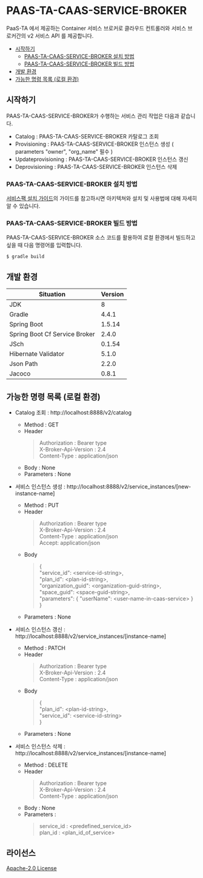 # PAAS-TA-CAAS-SERVICE-BROKER

PaaS-TA 에서 제공하는 Container 서비스 브로커로 클라우드 컨트롤러와 서비스 브로커간의 v2 서비스 API 를 제공합니다.

- [시작하기](#시작하기)
  - [PAAS-TA-CAAS-SERVICE-BROKER 설치 방법](#PAAS-TA-CAAS-SERVICE-BROKER-설치-방법)
  - [PAAS-TA-CAAS-SERVICE-BROKER 빌드 방법](#PAAS-TA-CAAS-SERVICE-BROKER-빌드-방법)
- [개발 환경](#개발-환경)
- [가능한 명령 목록 (로컬 환경)](#가능한-명령-목록-(로컬-환경))

## 시작하기

PAAS-TA-CAAS-SERVICE-BROKER가 수행하는 서비스 관리 작업은 다음과 같습니다.
- Catalog : PAAS-TA-CAAS-SERVICE-BROKER 카탈로그 조회
- Provisioning : PAAS-TA-CAAS-SERVICE-BROKER 인스턴스 생성 ( parameters "owner", "org_name" 필수 )
- Updateprovisioning : PAAS-TA-CAAS-SERVICE-BROKER 인스턴스 갱신
- Deprovisioning : PAAS-TA-CAAS-SERVICE-BROKER 인스턴스 삭제

### PAAS-TA-CAAS-SERVICE-BROKER 설치 방법

[서비스팩 설치 가이드](https://github.com/PaaS-TA/Guide-5.0-Ravioli/blob/master/service-guide/tools/PAAS-TA_CONTAINER_SERVICE_INSTALL_GUIDE_V2.0.md)의 가이드를 참고하시면 아키텍쳐와 설치 및 사용법에 대해 자세히 알 수 있습니다.

### PAAS-TA-CAAS-SERVICE-BROKER 빌드 방법

PAAS-TA-CAAS-SERVICE-BROKER 소스 코드를 활용하여 로컬 환경에서 빌드하고 싶을 때 다음 명령어를 입력합니다.
```
$ gradle build
```

## 개발 환경

| Situation                      | Version |
| ------------------------------ | ------- |
| JDK                            | 8       |
| Gradle                         | 4.4.1   |
| Spring Boot                    | 1.5.14  |
| Spring Boot Cf Service Broker  | 2.4.0   |
| JSch                           | 0.1.54  |
| Hibernate Validator            | 5.1.0   |
| Json Path                      | 2.2.0   |
| Jacoco                         | 0.8.1   |

## 가능한 명령 목록 (로컬 환경)

- Catalog 조회 : http://localhost:8888/v2/catalog
  - Method : GET 
  - Header
    > Authorization : Bearer type \
      X-Broker-Api-Version : 2.4 \
      Content-Type : application/json
  - Body : None 
  - Parameters : None

- 서비스 인스턴스 생성 : http://localhost:8888/v2/service_instances/[new-instance-name]
  - Method : PUT 
  - Header
    > Authorization : Bearer type \
      X-Broker-Api-Version : 2.4 \
      Content-Type : application/json \
      Accept: application/json
  - Body
    > { \
        "service_id": \<service-id-string\>, \
        "plan_id": \<plan-id-string\>, \
        "organization_guid": \<organization-guid-string\>, \
        "space_guid": \<space-guid-string\>, \
        "parameters": { "userName": \<user-name-in-caas-service\> } \
      }
  - Parameters : None

- 서비스 인스턴스 갱신 : http://localhost:8888/v2/service_instances/[instance-name]
  - Method : PATCH 
  - Header
    > Authorization : Bearer type \
      X-Broker-Api-Version : 2.4 \
      Content-Type : application/json 
  - Body
    > { \
        "plan_id": \<plan-id-string\>, \
        "service_id": \<service-id-string\> \
      } 
  - Parameters : None

- 서비스 인스턴스 삭제 : http://localhost:8888/v2/service_instances/[instance-name]
  - Method : DELETE 
  - Header
    > Authorization : Bearer type \
      X-Broker-Api-Version : 2.4 \
      Content-Type : application/json 
  - Body : None
  - Parameters : 
    > service_id : \<predefined_service_id\> \
      plan_id : \<plan_id_of_service\>

## 라이선스

[Apache-2.0 License](http://www.apache.org/licenses/LICENSE-2.0)
